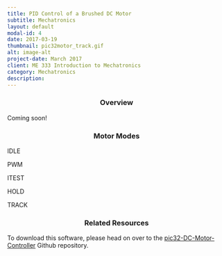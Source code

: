 ```yaml
---
title: PID Control of a Brushed DC Motor
subtitle: Mechatronics
layout: default
modal-id: 4
date: 2017-03-19
thumbnail: pic32motor_track.gif
alt: image-alt
project-date: March 2017
client: ME 333 Introduction to Mechatronics
category: Mechatronics
description:
---
```

<center><h3>Overview</h3></center>
Coming soon!

<center><h3>Motor Modes</h3></center>
IDLE

PWM

ITEST

HOLD

TRACK

<center><h3>Related Resources</h3></center>
To download this software, please head on over to the <a href="https://github.com/stephanniec/pic32-DC-Motor-Controller">pic32-DC-Motor-Controller</a> Github repository.
